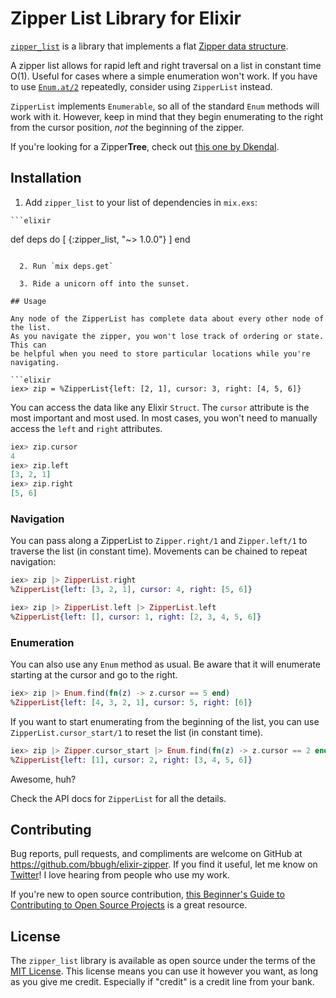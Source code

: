 # Zipper List Library for Elixir

[`zipper_list`](https://github.com/bbugh/zipper_list) is a library that
implements a flat [Zipper data
structure](https://en.wikipedia.org/wiki/Zipper_\(data_structure\)).

A zipper list allows for rapid left and right traversal on a list in constant
time O(1). Useful for cases where a simple enumeration won't work. If you have
to use [`Enum.at/2`](http://elixir-lang.org/docs/stable/elixir/Enum.html#at/3)
repeatedly, consider using `ZipperList` instead.

`ZipperList` implements `Enumerable`, so all of the standard `Enum` methods will
work with it. However, keep in mind that they begin enumerating to the right
from the cursor position, *not* the beginning of the zipper.

If you're looking for a Zipper**Tree**, check out [this
one by Dkendal](https://github.com/Dkendal/zipper_tree).

## Installation

  1. Add `zipper_list` to your list of dependencies in `mix.exs`:

    ```elixir
def deps do
  [
    {:zipper_list, "~> 1.0.0"}
  ]
end
```

  2. Run `mix deps.get`

  3. Ride a unicorn off into the sunset.

## Usage

Any node of the ZipperList has complete data about every other node of the list.
As you navigate the zipper, you won't lose track of ordering or state. This can
be helpful when you need to store particular locations while you're navigating.

```elixir
iex> zip = %ZipperList{left: [2, 1], cursor: 3, right: [4, 5, 6]}
```

You can access the data like any Elixir `Struct`. The `cursor` attribute is the
most important and most used. In most cases, you won't need to manually access
the `left` and `right` attributes.

```elixir
iex> zip.cursor
4
iex> zip.left
[3, 2, 1]
iex> zip.right
[5, 6]
```

### Navigation

You can pass along a ZipperList to `Zipper.right/1` and `Zipper.left/1` to
traverse the list (in constant time). Movements can be chained to repeat
navigation:

```elixir
iex> zip |> ZipperList.right
%ZipperList{left: [3, 2, 1], cursor: 4, right: [5, 6]}

iex> zip |> ZipperList.left |> ZipperList.left
%ZipperList{left: [], cursor: 1, right: [2, 3, 4, 5, 6]}
```

### Enumeration

You can also use any `Enum` method as usual. Be aware that it will enumerate
starting at the cursor and go to the right.

```elixir
iex> zip |> Enum.find(fn(z) -> z.cursor == 5 end)
%ZipperList{left: [4, 3, 2, 1], cursor: 5, right: [6]}
```

If you want to start enumerating from the beginning of the list, you can use
`ZipperList.cursor_start/1` to reset the list (in constant time).

```elixir
iex> zip |> Zipper.cursor_start |> Enum.find(fn(z) -> z.cursor == 2 end)
%ZipperList{left: [1], cursor: 2, right: [3, 4, 5, 6]}
```

Awesome, huh?

Check the API docs for `ZipperList` for all the details.

## Contributing

Bug reports, pull requests, and compliments are welcome on GitHub at
https://github.com/bbugh/elixir-zipper. If you find it useful, let me know on
[Twitter](https://twitter.com/brainbag)! I love hearing from people who use my
work.

If you're new to open source contribution, [this Beginner's Guide to
Contributing to Open Source
Projects](https://blog.newrelic.com/2014/05/05/open-source_gettingstarted/) is a
great resource.

## License

The `zipper_list` library is available as open source under the terms of the
[MIT License](http://opensource.org/licenses/MIT). This license means you can
use it however you want, as long as you give me credit. Especially if "credit"
is a credit line from your bank.
